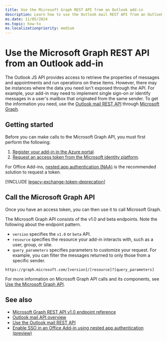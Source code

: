 ```yaml
---
title: Use the Microsoft Graph REST API from an Outlook add-in
description: Learn how to use the Outlook mail REST API from an Outlook add-in with Microsoft Graph.
ms.date: 11/05/2024
ms.topic: how-to
ms.localizationpriority: medium
---
```


# Use the Microsoft Graph REST API from an Outlook add-in

The Outlook JS API provides access to retrieve the properties of messages and appointments and run operations on these items. However, there may be instances where the data you need isn't exposed through the API. For example, your add-in may need to implement single sign-on or identify messages in a user's mailbox that originated from the same sender. To get the information you need, use the [Outlook mail REST API](/graph/api/resources/mail-api-overview) through [Microsoft Graph](/graph/overview).

## Getting started

Before you can make calls to the Microsoft Graph API, you must first perform the following:

1. [Register your add-in in the Azure portal](/graph/auth-register-app-v2).
1. [Request an access token from the Microsoft identity platform](/graph/auth-v2-user).

For Office Add-ins, [nested app authentication (NAA)](../develop/enable-nested-app-authentication-in-your-add-in.md) is the recommended solution to request a token.

[!INCLUDE [legacy-exchange-token-deprecation](../includes/legacy-exchange-token-deprecation.md)]

## Call the Microsoft Graph API

Once you have an access token, you can then use it to call Microsoft Graph.

The Microsoft Graph API consists of the v1.0 and beta endpoints. Note the following about the endpoint pattern.

- `version` specifies the `v1.0` or `beta` API.
- `resource` specifies the resource your add-in interacts with, such as a user, group, or site.
- `query_parameters` specifies parameters to customize your request. For example, you can filter the messages returned to only those from a specific sender.

```http
https://graph.microsoft.com/[version]/[resource]?[query_parameters]
```

For more information on Microsoft Graph API calls and its components, see [Use the Microsoft Graph API](/graph/use-the-api).

## See also

- [Microsoft Graph REST API v1.0 endpoint reference](/graph/api/overview)
- [Outlook mail API overview](/graph/outlook-mail-concept-overview)
- [Use the Outlook mail REST API](/graph/api/resources/mail-api-overview)
- [Enable SSO in an Office Add-in using nested app authentication (preview)](../develop/enable-nested-app-authentication-in-your-add-in.md)
